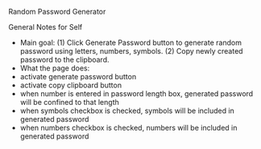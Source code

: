 Random Password Generator

General Notes for Self
- Main goal: (1) Click Generate Password button to generate random password using letters, numbers, symbols. (2) Copy newly created password to the clipboard.
- What the page does:
- activate generate password button
- activate copy clipboard button
- when number is entered in password length box, generated password will be confined to that length
- when symbols checkbox is checked, symbols will be included in generated password
- when numbers checkbox is checked, numbers will be included in generated password
